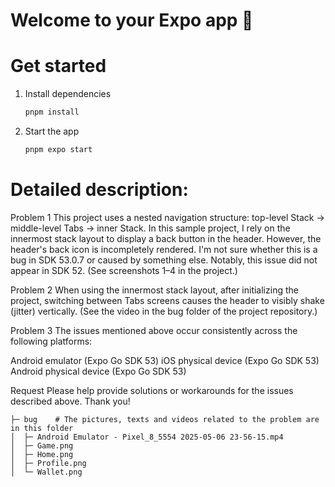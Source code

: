 # Welcome to your Expo app 👋

# Get started

1. Install dependencies

   ```bash
   pnpm install
   ```

2. Start the app

   ```bash
   pnpm expo start
   ```

# Detailed description:

Problem 1
This project uses a nested navigation structure: top-level Stack → middle-level Tabs → inner Stack.
In this sample project, I rely on the innermost stack layout to display a back button in the header. However, the header's back icon is incompletely rendered.
I'm not sure whether this is a bug in SDK 53.0.7 or caused by something else.
Notably, this issue did not appear in SDK 52. (See screenshots 1–4 in the project.)

Problem 2
When using the innermost stack layout, after initializing the project, switching between Tabs screens causes the header to visibly shake (jitter) vertically.
(See the video in the bug folder of the project repository.)

Problem 3
The issues mentioned above occur consistently across the following platforms:

Android emulator (Expo Go SDK 53)
iOS physical device (Expo Go SDK 53)
Android physical device (Expo Go SDK 53)

Request
Please help provide solutions or workarounds for the issues described above.
Thank you!

```
├─ bug    # The pictures, texts and videos related to the problem are in this folder
│  ├─ Android Emulator - Pixel_8_5554 2025-05-06 23-56-15.mp4
│  ├─ Game.png
│  ├─ Home.png
│  ├─ Profile.png
│  └─ Wallet.png

```
